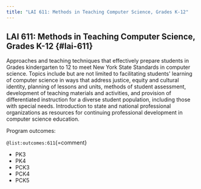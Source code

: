 ```yaml
---
title: "LAI 611: Methods in Teaching Computer Science, Grades K-12"
---
```


## LAI 611: Methods in Teaching Computer Science, Grades K-12 {#lai-611}

Approaches and teaching techniques that effectively prepare students in Grades 
kindergarten to 12 to meet New York State Standards in computer science. Topics 
include but are not limited to facilitating students' learning of computer 
science in ways that address justice, equity and cultural identity, planning 
of lessons and units, methods of student assessment, development of teaching 
materials and activities, and provision of differentiated instruction for a 
diverse student population, including those with special needs. Introduction to 
state and national professional organizations as resources for continuing 
professional development in computer science education.

Program outcomes:

` @list:outcomes:611 `{=comment}

 - PK3
 - PK4
 - PCK3
 - PCK4
 - PCK5
